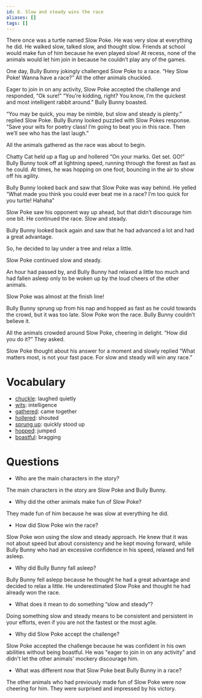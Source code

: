 ```yaml
---
id: 8. Slow and steady wins the race
aliases: []
tags: []
---
```


There once was a turtle named Slow Poke. He was very slow at everything he did. He
walked slow, talked slow, and thought slow. Friends at school would make fun of him
because he even played slow! At recess, none of the animals would let him join in
because he couldn’t play any of the games.

One day, Bully Bunny jokingly challenged Slow Poke to a race. “Hey Slow Poke! Wanna have a
race?” All the other animals chuckled.

Eager to join in on any activity, Slow Poke accepted the challenge and responded, “Ok sure!”
“You’re kidding, right? You know, I’m the quickest and most intelligent rabbit around.” Bully
Bunny boasted.

“You may be quick, you may be nimble, but slow and steady is plenty.” replied Slow Poke.
Bully Bunny looked puzzled with Slow Pokes response. “Save your wits for poetry class! I’m
going to beat you in this race. Then we’ll see who has the last laugh.”

All the animals gathered as the race was about to begin.

Chatty Cat held up a flag up and hollered “On your marks. Get set. GO!”
Bully Bunny took off at lightning speed, running through the forest as fast as he could. At
times, he was hopping on one foot, bouncing in the air to show off his agility.

Bully Bunny looked back and saw that Slow Poke was way behind. He yelled “What made you
think you could ever beat me in a race? I’m too quick for you turtle! Hahaha”

Slow Poke saw his opponent way up ahead, but that didn’t discourage him one bit.
He continued the race. Slow and steady.

Bully Bunny looked back again and saw that he had advanced a lot and had a great advantage.

So, he decided to lay under a tree and relax a little.

Slow Poke continued slow and steady.

An hour had passed by, and Bully Bunny had relaxed a little too much and had fallen asleep
only to be woken up by the loud cheers of the other animals.

Slow Poke was almost at the finish line!

Bully Bunny sprung up from his nap and hopped as fast as he could towards the crowd, but it
was too late. Slow Poke won the race. Bully Bunny couldn’t believe it.

All the animals crowded around Slow Poke, cheering in delight. “How did you do it?” They asked.

Slow Poke thought about his answer for a moment and slowly replied “What matters most, is
not your fast pace. For slow and steady will win any race.”

# Vocabulary

- [chuckle](https://dictionary.cambridge.org/us/dictionary/english/chuckle): laughed quietly
- [wits](https://dictionary.cambridge.org/us/dictionary/english/wits): intelligence
- [gathered](https://dictionary.cambridge.org/us/dictionary/english/gather): came together
- [hollered](https://dictionary.cambridge.org/us/dictionary/english/holler): shouted
- [sprung up](https://dictionary.cambridge.org/us/dictionary/english/spring-up): quickly stood up
- [hopped](https://dictionary.cambridge.org/us/dictionary/english/hop): jumped
- [boastful](https://dictionary.cambridge.org/us/dictionary/english/boastful): bragging

# Questions

- Who are the main characters in the story?

The main characters in the story are Slow Poke and Bully Bunny.

- Why did the other animals make fun of Slow Poke?

They made fun of him because he was slow at everything he did.

- How did Slow Poke win the race?

Slow Poke won using the slow and steady approach. He knew that it was not about
speed but about consistency and he kept moving forward, while Bully Bunny who
had an excessive confidence in his speed, relaxed and fell asleep.

- Why did Bully Bunny fall asleep?

Bully Bunny fell aslepp because he thought he had a great advantage and decided
to relax a little. He underestimated Slow Poke and thought he had already won
the race.

- What does it mean to do something “slow and steady”?

Doing something slow and steady means to be consistent and persistent in your
efforts, even if you are not the fastest or the most agile.

- Why did Slow Poke accept the challenge?

Slow Poke accepted the challenge because he was confident in his own abilities
without being boastful. He was "eager to join in on any activity" and didn't let
the other animals' mockery discourage him.

- What was different now that Slow Poke beat Bully Bunny in a race?

The other animals who had previously made fun of Slow Poke were now cheering for
him. They were surprised and impressed by his victory.
